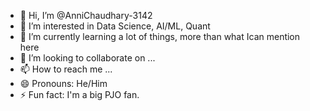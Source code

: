 - 👋 Hi, I’m @AnniChaudhary-3142
- 👀 I’m interested in Data Science, AI/ML, Quant
- 🌱 I’m currently learning a lot of things, more than what Ican mention here
- 💞️ I’m looking to collaborate on ...
- 📫 How to reach me ...
- 😄 Pronouns: He/Him
- ⚡ Fun fact: I'm a big PJO fan.

<!---
AnniChaudhary-3142/AnniChaudhary-3142 is a ✨ special ✨ repository because its `README.md` (this file) appears on your GitHub profile.
You can click the Preview link to take a look at your changes.
--->
